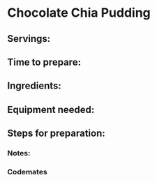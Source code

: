 # Chocolate Chia Pudding

## Servings: 

## Time to prepare: 

## Ingredients:


## Equipment needed:


## Steps for preparation:



### Notes:



### Codemates #
